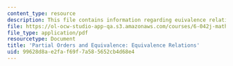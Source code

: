 ```yaml
---
content_type: resource
description: This file contains information regarding euivalence relations.
file: https://ol-ocw-studio-app-qa.s3.amazonaws.com/courses/6-042j-mathematics-for-computer-science-spring-2015/99628d8ae2faf69f7a585652cb4d68e4_MIT6_042JS15_EquivRelations.pdf
file_type: application/pdf
resourcetype: Document
title: 'Partial Orders and Equivalence: Equivalence Relations'
uid: 99628d8a-e2fa-f69f-7a58-5652cb4d68e4
---
```

